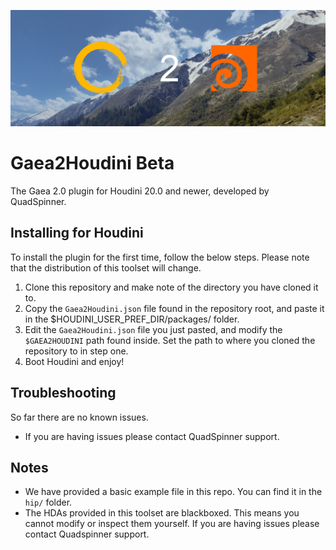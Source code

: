 ![banner](https://github.com/QuadSpinner/Gaea2Houdini_beta/blob/main/help/images/banner.png)


# Gaea2Houdini Beta
The Gaea 2.0 plugin for Houdini 20.0 and newer, developed by QuadSpinner.

## Installing for Houdini
To install the plugin for the first time, follow the below steps. Please note that the distribution of this toolset will change.
1. Clone this repository and make note of the directory you have cloned it to.
2. Copy the `Gaea2Houdini.json` file found in the repository root, and paste it in the $HOUDINI_USER_PREF_DIR/packages/ folder.
3. Edit the `Gaea2Houdini.json` file you just pasted, and modify the `$GAEA2HOUDINI` path found inside. Set the path to where you cloned the repository to in step one.
4. Boot Houdini and enjoy!

## Troubleshooting
So far there are no known issues.
- If you are having issues please contact QuadSpinner support.

## Notes
- We have provided a basic example file in this repo. You can find it in the `hip/` folder.
- The HDAs provided in this toolset are blackboxed. This means you cannot modify or inspect them yourself. If you are having issues please contact Quadspinner support.
